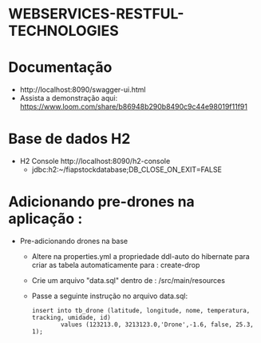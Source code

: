# WEBSERVICES-RESTFUL-TECHNOLOGIES


# Documentação 

  -  http://localhost:8090/swagger-ui.html
  -  Assista a demonstração aqui: https://www.loom.com/share/b86948b290b8490c9c44e98019f11f91

# Base de dados H2
 - H2 Console  http://localhost:8090/h2-console
    - jdbc:h2:~/fiapstockdatabase;DB_CLOSE_ON_EXIT=FALSE
    
    
# Adicionando pre-drones na aplicação :

- Pre-adicionando drones na base
  - Altere na properties.yml a propriedade ddl-auto do hibernate para criar as tabela automaticamente para : create-drop 
  - Crie um arquivo "data.sql" dentro de : /src/main/resources
  - Passe a seguinte instrução no arquivo data.sql: 
                 
        insert into tb_drone (latitude, longitude, nome, temperatura, tracking, umidade, id) 
                values (123213.0, 3213123.0,'Drone',-1.6, false, 25.3, 1);
